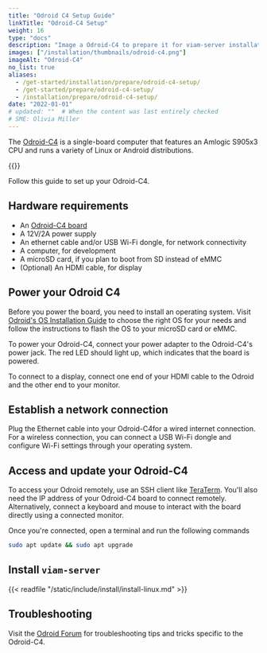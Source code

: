 ```yaml
---
title: "Odroid C4 Setup Guide"
linkTitle: "Odroid-C4 Setup"
weight: 16
type: "docs"
description: "Image a Odroid-C4 to prepare it for viam-server installation."
images: ["/installation/thumbnails/odroid-c4.png"]
imageAlt: "Odroid-C4"
no_list: true
aliases:
  - /get-started/installation/prepare/odroid-c4-setup/
  - /get-started/prepare/odroid-c4-setup/
  - /installation/prepare/odroid-c4-setup/
date: "2022-01-01"
# updated: ""  # When the content was last entirely checked
# SME: Olivia Miller
---
```


The [Odroid-C4](https://wiki.odroid.com/odroid-c4/odroid-c4#odroid-c4) is a single-board computer that features an Amlogic S905x3 CPU and runs a variety of Linux or Android distributions.

{{<imgproc src="installation/thumbnails/odroid-c4.png" alt="The Odroid-C4 single-board computer." resize="350x" declaredimensions=true class="shadow"  >}}

Follow this guide to set up your Odroid-C4.

## Hardware requirements

- An [Odroid-C4 board](https://www.hardkernel.com/shop/odroid-c4/)
- A 12V/2A power supply
- An ethernet cable and/or USB Wi-Fi dongle, for network connectivity
- A computer, for development
- A microSD card, if you plan to boot from SD instead of eMMC
- (Optional) An HDMI cable, for display

## Power your Odroid C4

Before you power the board, you need to install an operating system.
Visit [Odroid's OS Installation Guide](https://wiki.odroid.com/getting_started/os_installation_guide#os_installation_guide) to choose the right OS for your needs and follow the instructions to flash the OS to your microSD card or eMMC.

To power your Odroid-C4, connect your power adapter to the Odroid-C4's power jack.
The red LED should light up, which indicates that the board is powered.

To connect to a display, connect one end of your HDMI cable to the Odroid and the other end to your monitor.

## Establish a network connection

Plug the Ethernet cable into your Odroid-C4for a wired internet connection.
For a wireless connection, you can connect a USB Wi-Fi dongle and configure Wi-Fi settings through your operating system.

## Access and update your Odroid-C4

To access your Odroid remotely, use an SSH client like [TeraTerm](https://teratermproject.github.io/index-en.html).
You'll also need the IP address of your Odroid-C4 board to connect remotely.
Alternatively, connect a keyboard and mouse to interact with the board directly using a connected monitor.

Once you're connected, open a terminal and run the following commands

```sh {class="command-line" data-prompt="$"}
sudo apt update && sudo apt upgrade
```

## Install `viam-server`

{{< readfile "/static/include/install/install-linux.md" >}}

## Troubleshooting

Visit the [Odroid Forum](https://forum.odroid.com/index.php) for troubleshooting tips and tricks specific to the Odroid-C4.
